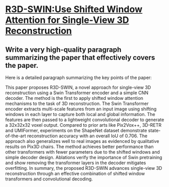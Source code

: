 # [R3D-SWIN:Use Shifted Window Attention for Single-View 3D Reconstruction](https://arxiv.org/abs/2312.02725)

## Write a very high-quality paragraph summarizing the paper that effectively covers the paper.

 Here is a detailed paragraph summarizing the key points of the paper:

This paper proposes R3D-SWIN, a novel approach for single-view 3D reconstruction using a Swin Transformer encoder and a simple CNN decoder. The method is the first to apply shifted window attention mechanisms to the task of 3D reconstruction. The Swin Transformer encoder extracts multi-scale features from an input image using shifting windows in each layer to capture both local and global information. The features are then passed to a lightweight convolutional decoder to generate a 32x32x32 voxel output. Compared to prior arts like Pix2Vox++, 3D-RETR and UMIFormer, experiments on the ShapeNet dataset demonstrate state-of-the-art reconstruction accuracy with an overall IoU of 0.706. The approach also generalizes well to real images as evidenced by qualitative results on Pix3D chairs. The method achieves better performance than other transformers with fewer parameters due to the shifted windows and simple decoder design. Ablations verify the importance of Swin pretraining and show removing the transformer layers in the decoder mitigates overfitting. In summary, the proposed R3D-SWIN advances single-view 3D reconstruction through an effective combination of shifted window transformers and convolutional decoding.
